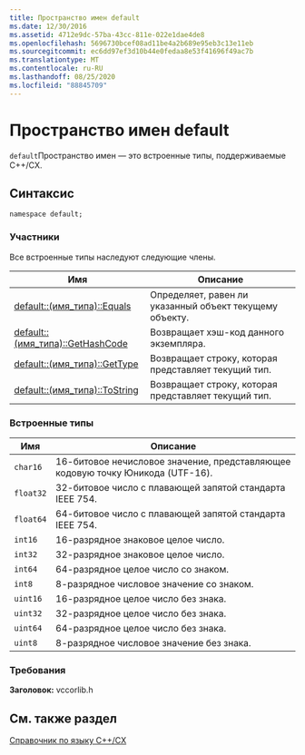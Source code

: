 ```yaml
---
title: Пространство имен default
ms.date: 12/30/2016
ms.assetid: 4712e9dc-57ba-43cc-811e-022e1dae4de8
ms.openlocfilehash: 5696730bcef08ad11be4a2b689e95eb3c13e11eb
ms.sourcegitcommit: ec6dd97ef3d10b44e0fedaa8e53f41696f49ac7b
ms.translationtype: MT
ms.contentlocale: ru-RU
ms.lasthandoff: 08/25/2020
ms.locfileid: "88845709"
---
```

# <a name="default-namespace"></a>Пространство имен default

`default`Пространство имен — это встроенные типы, поддерживаемые C++/CX.

## <a name="syntax"></a>Синтаксис

```
namespace default;
```

### <a name="members"></a>Участники

Все встроенные типы наследуют следующие члены.

| Имя | Описание |
|--|--|
| [default::(имя_типа)::Equals](../cppcx/default-type-name-equals-method.md) | Определяет, равен ли указанный объект текущему объекту. |
| [default::(имя_типа)::GetHashCode](../cppcx/default-type-name-gethashcode-method.md) | Возвращает хэш-код данного экземпляра. |
| [default::(имя_типа)::GetType](../cppcx/default-type-name-gettype-method.md) | Возвращает строку, которая представляет текущий тип. |
| [default::(имя_типа)::ToString](../cppcx/default-type-name-tostring-method.md) | Возвращает строку, которая представляет текущий тип. |

### <a name="built-in-types"></a>Встроенные типы

|Имя|Описание|
|----------|-----------------|
|`char16`|16-битовое нечисловое значение, представляющее кодовую точку Юникода (UTF-16).|
|`float32`|32-битовое число с плавающей запятой стандарта IEEE 754.|
|`float64`|64-битовое число с плавающей запятой стандарта IEEE 754.|
|`int16`|16-разрядное знаковое целое число.|
|`int32`|32-разрядное знаковое целое число.|
|`int64`|64-разрядное целое число со знаком.|
|`int8`|8-разрядное числовое значение со знаком.|
|`uint16`|16-разрядное целое число без знака.|
|`uint32`|32-разрядное целое число без знака.|
|`uint64`|64-разрядное целое число без знака.|
|`uint8`|8-разрядное числовое значение без знака.|

### <a name="requirements"></a>Требования

**Заголовок:** vccorlib.h

## <a name="see-also"></a>См. также раздел

[Справочник по языку C++/CX](../cppcx/visual-c-language-reference-c-cx.md)
